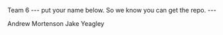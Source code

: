 Team 6
--- put your name below. So we know you can get the repo. ---

Andrew Mortenson
Jake Yeagley
